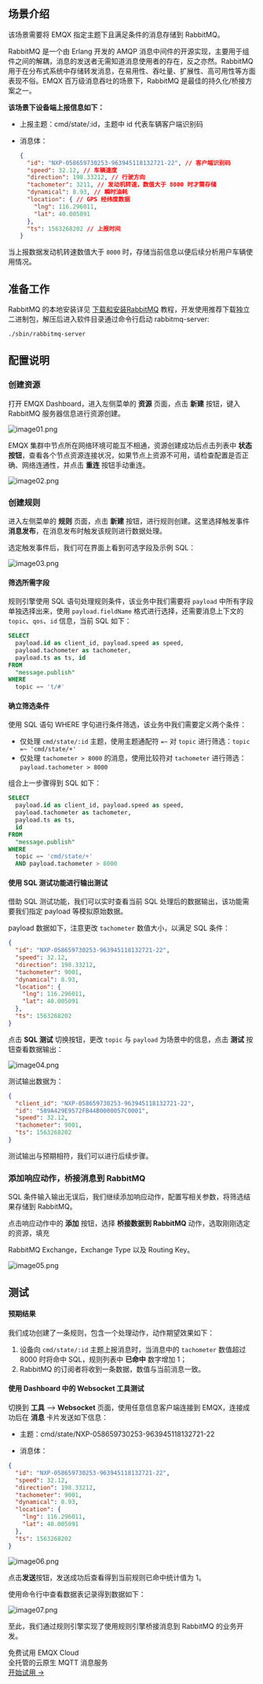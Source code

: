 ## 场景介绍

该场景需要将 EMQX 指定主题下且满足条件的消息存储到 RabbitMQ。

RabbitMQ 是一个由 Erlang 开发的 AMQP 消息中间件的开源实现，主要用于组件之间的解耦，消息的发送者无需知道消息使用者的存在，反之亦然。RabbitMQ 用于在分布式系统中存储转发消息，在易用性、吞吐量、扩展性、高可用性等方面表现不俗。EMQX 百万级消息吞吐的场景下，RabbitMQ 是最佳的持久化/桥接方案之一。

**该场景下设备端上报信息如下：**

- 上报主题：cmd/state/:id，主题中 id 代表车辆客户端识别码

- 消息体：

  ```json
  {
    "id": "NXP-058659730253-963945118132721-22", // 客户端识别码
    "speed": 32.12, // 车辆速度
    "direction": 198.33212, // 行驶方向
    "tachometer": 3211, // 发动机转速，数值大于 8000 时才需存储
    "dynamical": 8.93, // 瞬时油耗
    "location": { // GPS 经纬度数据
      "lng": 116.296011,
      "lat": 40.005091
    },
    "ts": 1563268202 // 上报时间
  }
  ```

当上报数据发动机转速数值大于 `8000` 时，存储当前信息以便后续分析用户车辆使用情况。

## 准备工作

RabbitMQ 的本地安装详见 [下载和安装RabbitMQ](https://www.rabbitmq.com/download.html) 教程，开发使用推荐下载独立二进制包，解压后进入软件目录通过命令行启动 rabbitmq-server:

```bash
./sbin/rabbitmq-server
```



## 配置说明

### 创建资源

打开 EMQX Dashboard，进入左侧菜单的 **资源** 页面，点击 **新建** 按钮，键入 RabbitMQ 服务器信息进行资源创建。

![image01.png](https://static.emqx.net/images/c4e1ebdc3c256d3a3e0c812c5e23fce5.png)


EMQX 集群中节点所在网络环境可能互不相通，资源创建成功后点击列表中 **状态按钮**，查看各个节点资源连接状况，如果节点上资源不可用，请检查配置是否正确、网络连通性，并点击 **重连** 按钮手动重连。

![image02.png](https://static.emqx.net/images/78f57557431885fb1082fee5b86a9e35.png)


### 创建规则

进入左侧菜单的 **规则** 页面，点击 **新建** 按钮，进行规则创建。这里选择触发事件 **消息发布**，在消息发布时触发该规则进行数据处理。

选定触发事件后，我们可在界面上看到可选字段及示例 SQL：

![image03.png](https://static.emqx.net/images/dafa015734e66b8ed2aba2806140d90c.png)


#### 筛选所需字段

规则引擎使用 SQL 语句处理规则条件，该业务中我们需要将 `payload` 中所有字段单独选择出来，使用 `payload.fieldName` 格式进行选择，还需要消息上下文的 `topic`、`qos`、`id` 信息，当前 SQL 如下：

```sql
SELECT
  payload.id as client_id, payload.speed as speed, 
  payload.tachometer as tachometer,
  payload.ts as ts, id
FROM
  "message.publish"
WHERE
  topic =~ 't/#'
```

#### 确立筛选条件

使用 SQL 语句 WHERE 字句进行条件筛选，该业务中我们需要定义两个条件：

- 仅处理 `cmd/state/:id` 主题，使用主题通配符 `=~` 对 `topic` 进行筛选：`topic =~ 'cmd/state/+'`
- 仅处理 `tachometer > 8000` 的消息，使用比较符对 `tachometer` 进行筛选：`payload.tachometer > 8000`

组合上一步骤得到 SQL 如下：

```sql
SELECT
  payload.id as client_id, payload.speed as speed, 
  payload.tachometer as tachometer,
  payload.ts as ts,
  id
FROM
  "message.publish"
WHERE
  topic =~ 'cmd/state/+'
  AND payload.tachometer > 8000
```


#### 使用 SQL 测试功能进行输出测试

借助 SQL 测试功能，我们可以实时查看当前 SQL 处理后的数据输出，该功能需要我们指定 payload 等模拟原始数据。

payload 数据如下，注意更改 `tachometer` 数值大小，以满足 SQL 条件：

```json
{
  "id": "NXP-058659730253-963945118132721-22",
  "speed": 32.12,
  "direction": 198.33212,
  "tachometer": 9001,
  "dynamical": 8.93,
  "location": {
    "lng": 116.296011,
    "lat": 40.005091
  },
  "ts": 1563268202
}
```

点击 **SQL 测试** 切换按钮，更改 `topic` 与 `payload` 为场景中的信息，点击 **测试** 按钮查看数据输出：

![image04.png](https://static.emqx.net/images/b50e78510458782bae0a67fc335a2638.png)


测试输出数据为：

```json
{
  "client_id": "NXP-058659730253-963945118132721-22",
  "id": "589A429E9572FB44B0000057C0001",
  "speed": 32.12,
  "tachometer": 9001,
  "ts": 1563268202
}
```

测试输出与预期相符，我们可以进行后续步骤。

### 添加响应动作，桥接消息到 RabbitMQ

SQL 条件输入输出无误后，我们继续添加响应动作，配置写相关参数，将筛选结果存储到 RabbitMQ。

点击响应动作中的 **添加** 按钮，选择 **桥接数据到 RabbitMQ** 动作，选取刚刚选定的资源，填充

RabbitMQ Exchange，Exchange Type 以及 Routing Key。

![image05.png](https://static.emqx.net/images/3d8fea8a2549b38e92a5d7e12e73dc6f.png)

## 测试

#### 预期结果

我们成功创建了一条规则，包含一个处理动作，动作期望效果如下：

1. 设备向 `cmd/state/:id` 主题上报消息时，当消息中的 `tachometer` 数值超过 8000 时将命中 SQL，规则列表中 **已命中** 数字增加 1；
2. RabbitMQ 的订阅者将收到一条数据，数值与当前消息一致。


#### 使用 Dashboard 中的 Websocket 工具测试

切换到 **工具** --> **Websocket** 页面，使用任意信息客户端连接到 EMQX，连接成功后在 **消息** 卡片发送如下信息：

- 主题：cmd/state/NXP-058659730253-963945118132721-22

- 消息体：

```json
{
  "id": "NXP-058659730253-963945118132721-22",
  "speed": 32.12,
  "direction": 198.33212,
  "tachometer": 9001,
  "dynamical": 8.93,
  "location": {
    "lng": 116.296011,
    "lat": 40.005091
  },
  "ts": 1563268202
}
```

![image06.png](https://static.emqx.net/images/1313100c9a4f4c57e5955802e3236483.png)

点击**发送**按钮，发送成功后查看得到当前规则已命中统计值为 1。

使用命令行中查看数据表记录得到数据如下：

![image07.png](https://static.emqx.net/images/236ff1abc0759a361a8eac6bc0aa358c.png)

至此，我们通过规则引擎实现了使用规则引擎桥接消息到 RabbitMQ 的业务开发。



<section class="promotion">
    <div>
        免费试用 EMQX Cloud
        <div class="is-size-14 is-text-normal has-text-weight-normal">全托管的云原生 MQTT 消息服务</div>
    </div>
    <a href="https://www.emqx.com/zh/signup?continue=https://cloud.emqx.com/console/deployments/0?oper=new" class="button is-gradient px-5">开始试用 →</a >
</section>
